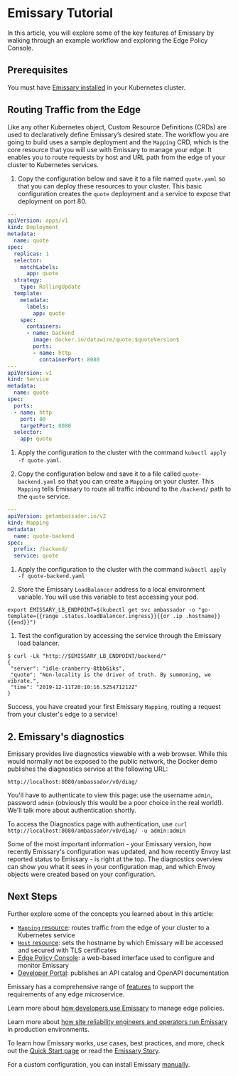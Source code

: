 # Emissary Tutorial

In this article, you will explore some of the key features of Emissary by walking through an example workflow and exploring the
Edge Policy Console.

## Prerequisites

You must have [Emissary installed](../getting-started/) in your
Kubernetes cluster.

## Routing Traffic from the Edge

Like any other Kubernetes object, Custom Resource Definitions (CRDs) are used to
declaratively define Emissary’s desired state. The workflow you are going to
build uses a sample deployment and the `Mapping` CRD, which is the core resource
that you will use with Emissary to manage your edge. It enables you to route
requests by host and URL path from the edge of your cluster to Kubernetes services.

1. Copy the configuration below and save it to a file named `quote.yaml` so that
you can deploy these resources to your cluster. This basic configuration creates
the `quote` deployment and a service to expose that deployment on port 80.

  ```yaml
  ---
  apiVersion: apps/v1
  kind: Deployment
  metadata:
    name: quote
  spec:
    replicas: 1
    selector:
      matchLabels:
        app: quote
    strategy:
      type: RollingUpdate
    template:
      metadata:
        labels:
          app: quote
      spec:
        containers:
        - name: backend
          image: docker.io/datawire/quote:$quoteVersion$
          ports:
          - name: http
            containerPort: 8080
  ---
  apiVersion: v1
  kind: Service
  metadata:
    name: quote
  spec:
    ports:
    - name: http
      port: 80
      targetPort: 8080
    selector:
      app: quote
  ```

1. Apply the configuration to the cluster with the command `kubectl apply -f quote.yaml`.

1. Copy the configuration below and save it to a file called `quote-backend.yaml`
so that you can create a `Mapping` on your cluster. This `Mapping` tells Emissary to route all traffic inbound to the `/backend/` path to the `quote` service.

  ```yaml
  ---
  apiVersion: getambassador.io/v2
  kind: Mapping
  metadata:
    name: quote-backend
  spec:
    prefix: /backend/
    service: quote
  ```

1. Apply the configuration to the cluster with the command
`kubectl apply -f quote-backend.yaml`

1. Store the Emissary `LoadBalancer` address to a local environment variable.
You will use this variable to test accessing your pod.

  ```
  export EMISSARY_LB_ENDPOINT=$(kubectl get svc ambassador -o "go-template={{range .status.loadBalancer.ingress}}{{or .ip .hostname}}{{end}}")
  ```

1. Test the configuration by accessing the service through the Emissary load
balancer.

  ```
  $ curl -Lk "http://$EMISSARY_LB_ENDPOINT/backend/"
  {
   "server": "idle-cranberry-8tbb6iks",
   "quote": "Non-locality is the driver of truth. By summoning, we vibrate.",
   "time": "2019-12-11T20:10:16.525471212Z"
  }
  ```

Success, you have created your first Emissary `Mapping`, routing a
request from your cluster's edge to a service!

## 2. Emissary's diagnostics

Emissary provides live diagnostics viewable with a web browser. While this would normally not be exposed to the public network, the Docker demo publishes the diagnostics service at the following URL:

`http://localhost:8080/ambassador/v0/diag/`

You'll have to authenticate to view this page: use the username `admin`,
password `admin` (obviously this would be a poor choice in the real world!).
We'll talk more about authentication shortly.

To access the Diagnostics page with authentication, use `curl http://localhost:8080/ambassador/v0/diag/ -u admin:admin`

Some of the most important information - your Emissary version, how recently Emissary's configuration was updated, and how recently Envoy last reported status to Emissary - is right at the top. The diagnostics overview can show you what it sees in your configuration map, and which Envoy objects were created based on your configuration.

## Next Steps

Further explore some of the concepts you learned about in this article:
* [`Mapping` resource](../../topics/using/intro-mappings/): routes traffic from
the edge of your cluster to a Kubernetes service
* [`Host` resource](../../topics/running/host-crd/): sets the hostname by which
Emissary will be accessed and secured with TLS certificates
* [Edge Policy Console](/docs/edge-stack/latest/topics/using/edge-policy-console/): a web-based
interface used to configure and monitor Emissary
* [Developer Portal](/docs/edge-stack/latest/topics/using/dev-portal/):
publishes an API catalog and OpenAPI documentation

Emissary has a comprehensive range of [features](/features/) to
support the requirements of any edge microservice.

Learn more about [how developers use Emissary](../../topics/using/) to manage
edge policies.

Learn more about [how site reliability engineers and operators run Emissary](../../topics/running/)
in production environments.

To learn how Emissary works, use cases, best practices, and more, check out
the [Quick Start page](../../tutorials/getting-started/) or read the [Emissary Story](../../about/why-ambassador).

For a custom configuration, you can install Emissary
[manually](../../topics/install/yaml-install).
